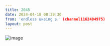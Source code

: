 ```yaml
---
title: 2045
date: 2024-04-18 08:39:30
from: 'endless шизing ⍼' (channel1162404975)
layout: post
---
```


![image](photos/photo_325@18-04-2024_08-39-30.jpg)


